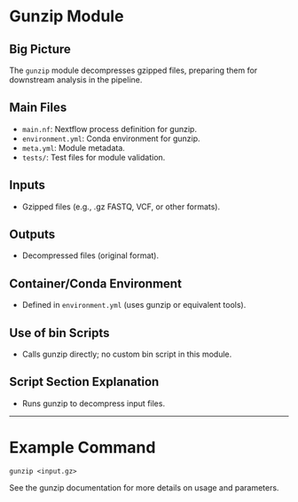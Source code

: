 # Gunzip Module

## Big Picture
The `gunzip` module decompresses gzipped files, preparing them for downstream analysis in the pipeline.

## Main Files
- `main.nf`: Nextflow process definition for gunzip.
- `environment.yml`: Conda environment for gunzip.
- `meta.yml`: Module metadata.
- `tests/`: Test files for module validation.

## Inputs
- Gzipped files (e.g., .gz FASTQ, VCF, or other formats).

## Outputs
- Decompressed files (original format).

## Container/Conda Environment
- Defined in `environment.yml` (uses gunzip or equivalent tools).

## Use of bin Scripts
- Calls gunzip directly; no custom bin script in this module.

## Script Section Explanation
- Runs gunzip to decompress input files.

---

# Example Command
```
gunzip <input.gz>
```

See the gunzip documentation for more details on usage and parameters.
